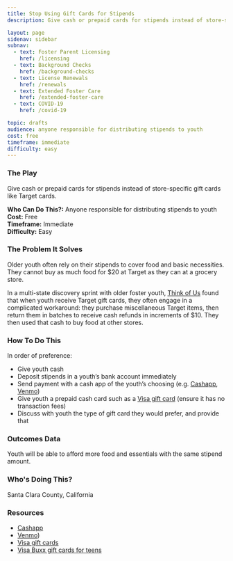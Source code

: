 ```yaml
---
title: Stop Using Gift Cards for Stipends
description: Give cash or prepaid cards for stipends instead of store-specific gift cards like Target cards.

layout: page
sidenav: sidebar
subnav:
  - text: Foster Parent Licensing
    href: /licensing
  - text: Background Checks
    href: /background-checks
  - text: License Renewals
    href: /renewals
  - text: Extended Foster Care
    href: /extended-foster-care
  - text: COVID-19
    href: /covid-19

topic: drafts
audience: anyone responsible for distributing stipends to youth
cost: free
timeframe: immediate
difficulty: easy
---
```



### The Play

Give cash or prepaid cards for stipends instead of store-specific gift cards like Target cards.

**Who Can Do This?:**
Anyone responsible for distributing stipends to youth<br />
**Cost:**
Free<br />
**Timeframe:**
Immediate<br />
**Difficulty:**
Easy<br />

### The Problem It Solves

Older youth often rely on their stipends to cover food and basic necessities. They cannot buy as much food for $20 at Target as they can at a grocery store. 

In a multi-state discovery sprint with older foster youth, [Think of Us](https://www.thinkof-us.org) found that when youth receive Target gift cards, they often engage in a complicated workaround: they purchase miscellaneous Target items, then return them in batches to receive cash refunds in increments of $10. They then used that cash to buy food at other stores.

### How To Do This

In order of preference:
* Give youth cash
* Deposit stipends in a youth’s bank account immediately
* Send payment with a cash app of the youth’s choosing (e.g. [Cashapp](https://cash.app/), [Venmo](https://venmo.com/about/product/))
* Give youth a prepaid cash card such as a [Visa gift card](https://usa.visa.com/pay-with-visa/find-card/get-prepaid-card) (ensure it has no transaction fees)
* Discuss with youth the type of gift card they would prefer, and provide that


### Outcomes Data

Youth will be able to afford more food and essentials with the same stipend amount.

### Who's Doing This?

Santa Clara County, California

### Resources

* [Cashapp](https://cash.app/)
* [Venmo](https://venmo.com/about/product/))
* [Visa gift cards](https://usa.visa.com/pay-with-visa/find-card/get-prepaid-card)
* [Visa Buxx gift cards for teens](https://usa.visa.com/pay-with-visa/cards/prepaid-cards/buxx-card.html)
